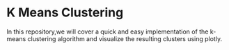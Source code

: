 # K Means Clustering

In this repository,we will cover a quick and easy implementation of the k-means clustering algorithm and visualize the resulting clusters using plotly.
